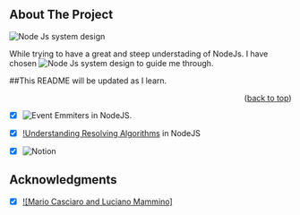 <a name="readme-top"></a>

## About The Project

![Node Js system design](https://github.com/Olatisunkanmi/Node-system-design)

While trying to have a great and steep understading of NodeJs.
I have chosen ![Node Js system design](https://www.nodejsdesignpatterns.com/) to guide me through.

##This README will be updated as I learn.

<p align="right">(<a href="#readme-top">back to top</a>)</p>

-[x] ![Event Emmiters](https://github.com/Olatisunkanmi/Node-system-design/tree/main/EventEmitter) in NodeJS.

-[x] [!Understanding Resolving Algorithms](https://github.com/Olatisunkanmi/Node-system-design/tree/main/Resolving%20Algo) in NodeJS

<!--  My Notes.  -->

-[x] ![Notion](https://tin-cafe-f64.notion.site/Node-System-Design-587ba86412db478f8c02389242e0b86f)

## Acknowledgments

-[x] [![Mario Casciaro and Luciano Mammino]](https://www.nodejsdesignpatterns.com/)
